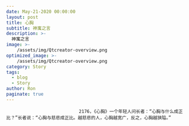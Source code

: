 ```yaml
---
date: May-21-2020 00:00:00
layout: post
title: 心胸
subtitle: 神寓之言
description: >-
  神寓之言
image: >-
    /assets/img/Qtcreator-overview.png
optimized_image: >-
    /assets/img/Qtcreator-overview.png
category: Story
tags:
  - blog
  - Story
author: Ron
paginate: true
---
```


							　　2176，《心胸》一个年轻人问长者：“心胸与什么成正比？”长者说：“心胸与慈悲成正比。越慈悲的人，心胸越宽广，反之，心胸越狭隘。”
							
							
						